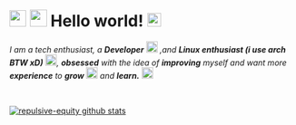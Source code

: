 # <img src="https://github.com/TheDudeThatCode/TheDudeThatCode/blob/master/Assets/Hi.gif" width="29px"> <img src="https://github.com/TheDudeThatCode/TheDudeThatCode/blob/master/Assets/Mario_Hello_Big.gif" width="30px"> Hello world!&nbsp;<img src="https://github.com/TheDudeThatCode/TheDudeThatCode/blob/master/Assets/Earth.gif" width="24px">

<p>
  <em>
    I am a tech enthusiast, a <b>Developer</b> <img src="https://c.tenor.com/NCRHhqkXrJYAAAAi/programmers-go-internet.gif" width="20px"> ,and <b>Linux enthusiast (i use arch BTW xD)</b>&nbsp;<img src="https://c.tenor.com/5IWFYb4D1WMAAAAi/swan_hack-dab.gif" width="20px">, <b>obsessed</b> with the idea of <b>improving</b> myself and want more <b>experience</b> to <b>grow</b> <img src="https://c.tenor.com/27kP4pPliZwAAAAi/rocket-fly.gif" width="20px"> and <b>learn.</b> <img src="https://c.tenor.com/3b1L8YBOb74AAAAj/quickbooks-backing-you.gif" width="20px">
  </em>  
</p>

<br>

[![repulsive-equity github stats](https://github-readme-stats.vercel.app/api?&username=repulsive-equity&count_private=true&hide_border=true&bg_color=30,e96443,904e95&title_color=fff&text_color=fff)](https://github.com/repulsive-equity/repulsive-equity)

